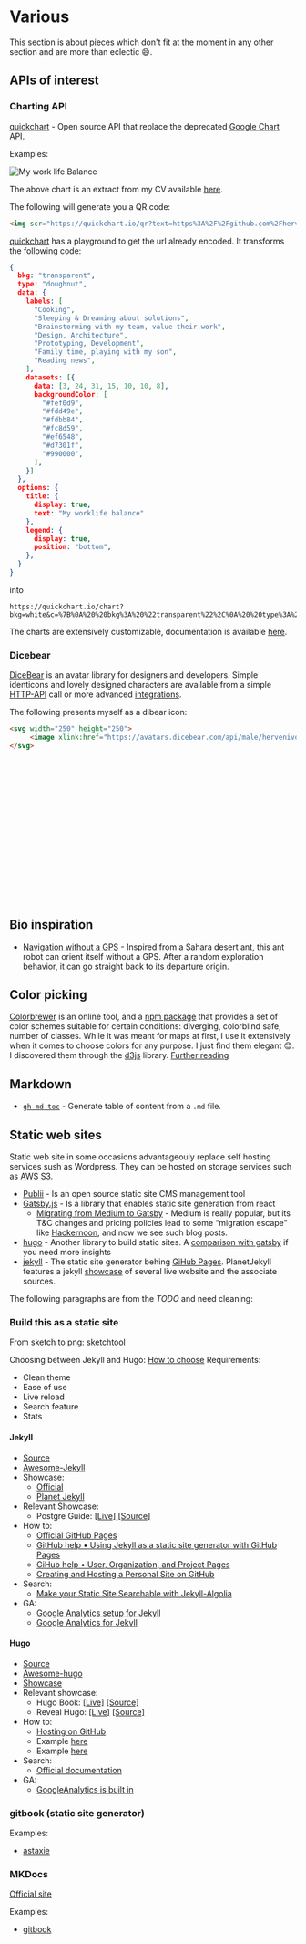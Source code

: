 # Various

This section is about pieces which don't fit at the moment in any other section and are more than eclectic 😅.

## APIs of interest

### Charting API

[quickchart](https://quickchart.io/) - Open source API that replace the deprecated [Google Chart API](https://developers.google.com/chart/image/).

Examples:

<img src="https://quickchart.io/chart?bkg=white&c=%7B%0A%20%20bkg%3A%20%22transparent%22%2C%0A%20%20type%3A%20%22doughnut%22%2C%0A%20%20data%3A%20%7B%0A%20%20%20%20labels%3A%20%5B%0A%20%20%20%20%20%20%22Cooking%22%2C%0A%20%20%20%20%20%20%22Sleeping%20%26%20Dreaming%20about%20solutions%22%2C%0A%20%20%20%20%20%20%22Brainstorming%20with%20my%20team%2C%20value%20their%20work%22%2C%0A%20%20%20%20%20%20%22Design%2C%20Architecture%22%2C%0A%20%20%20%20%20%20%22Prototyping%2C%20Development%22%2C%0A%20%20%20%20%20%20%22Family%20time%2C%20playing%20with%20my%20son%22%2C%0A%20%20%20%20%20%20%22Reading%20news%22%2C%0A%20%20%20%20%5D%2C%0A%20%20%20%20datasets%3A%20%5B%7B%0A%20%20%20%20%20%20data%3A%20%5B3%2C%2024%2C%2031%2C%2015%2C%2010%2C%2010%2C%208%5D%2C%0A%20%20%20%20%20%20backgroundColor%3A%20%5B%0A%20%20%20%20%20%20%20%20%22%23fef0d9%22%2C%0A%20%20%20%20%20%20%20%20%22%23fdd49e%22%2C%0A%20%20%20%20%20%20%20%20%22%23fdbb84%22%2C%0A%20%20%20%20%20%20%20%20%22%23fc8d59%22%2C%0A%20%20%20%20%20%20%20%20%22%23ef6548%22%2C%0A%20%20%20%20%20%20%20%20%22%23d7301f%22%2C%0A%20%20%20%20%20%20%20%20%22%23990000%22%2C%0A%20%20%20%20%20%20%5D%2C%0A%20%20%20%20%7D%5D%0A%20%20%7D%2C%0A%20%20options%3A%20%7B%0A%20%20%20%20title%3A%20%7B%0A%20%20%20%20%20%20display%3A%20true%2C%0A%20%20%20%20%20%20text%3A%20%22My%20worklife%20balance%22%0A%20%20%20%20%7D%2C%0A%20%20%20%20legend%3A%20%7B%0A%20%20%20%20%20%20display%3A%20true%2C%0A%20%20%20%20%20%20position%3A%20%22bottom%22%2C%0A%20%20%20%20%7D%2C%0A%20%20%7D%0A%7D" alt="My work life Balance" />

The above chart is an extract from my CV available [here](https://github.com/hervenivon/CV/releases).

The following will generate you a QR code:

```html
<img scr="https://quickchart.io/qr?text=https%3A%2F%2Fgithub.com%2Fhervenivon%2FCV%2Freleases" alt="My CV link" />
```

[quickchart](https://quickchart.io/) has a playground to get the url already encoded. It transforms the following code:

```json
{
  bkg: "transparent",
  type: "doughnut",
  data: {
    labels: [
      "Cooking",
      "Sleeping & Dreaming about solutions",
      "Brainstorming with my team, value their work",
      "Design, Architecture",
      "Prototyping, Development",
      "Family time, playing with my son",
      "Reading news",
    ],
    datasets: [{
      data: [3, 24, 31, 15, 10, 10, 8],
      backgroundColor: [
        "#fef0d9",
        "#fdd49e",
        "#fdbb84",
        "#fc8d59",
        "#ef6548",
        "#d7301f",
        "#990000",
      ],
    }]
  },
  options: {
    title: {
      display: true,
      text: "My worklife balance"
    },
    legend: {
      display: true,
      position: "bottom",
    },
  }
}
```

into

```text
https://quickchart.io/chart?bkg=white&c=%7B%0A%20%20bkg%3A%20%22transparent%22%2C%0A%20%20type%3A%20%22doughnut%22%2C%0A%20%20data%3A%20%7B%0A%20%20%20%20labels%3A%20%5B%0A%20%20%20%20%20%20%22Cooking%22%2C%0A%20%20%20%20%20%20%22Sleeping%20%26%20Dreaming%20about%20solutions%22%2C%0A%20%20%20%20%20%20%22Brainstorming%20with%20my%20team%2C%20value%20their%20work%22%2C%0A%20%20%20%20%20%20%22Design%2C%20Architecture%22%2C%0A%20%20%20%20%20%20%22Prototyping%2C%20Development%22%2C%0A%20%20%20%20%20%20%22Family%20time%2C%20playing%20with%20my%20son%22%2C%0A%20%20%20%20%20%20%22Reading%20news%22%2C%0A%20%20%20%20%5D%2C%0A%20%20%20%20datasets%3A%20%5B%7B%0A%20%20%20%20%20%20data%3A%20%5B3%2C%2024%2C%2031%2C%2015%2C%2010%2C%2010%2C%208%5D%2C%0A%20%20%20%20%20%20backgroundColor%3A%20%5B%0A%20%20%20%20%20%20%20%20%22%23fef0d9%22%2C%0A%20%20%20%20%20%20%20%20%22%23fdd49e%22%2C%0A%20%20%20%20%20%20%20%20%22%23fdbb84%22%2C%0A%20%20%20%20%20%20%20%20%22%23fc8d59%22%2C%0A%20%20%20%20%20%20%20%20%22%23ef6548%22%2C%0A%20%20%20%20%20%20%20%20%22%23d7301f%22%2C%0A%20%20%20%20%20%20%20%20%22%23990000%22%2C%0A%20%20%20%20%20%20%5D%2C%0A%20%20%20%20%7D%5D%0A%20%20%7D%2C%0A%20%20options%3A%20%7B%0A%20%20%20%20title%3A%20%7B%0A%20%20%20%20%20%20display%3A%20true%2C%0A%20%20%20%20%20%20text%3A%20%22My%20worklife%20balance%22%0A%20%20%20%20%7D%2C%0A%20%20%20%20legend%3A%20%7B%0A%20%20%20%20%20%20display%3A%20true%2C%0A%20%20%20%20%20%20position%3A%20%22bottom%22%2C%0A%20%20%20%20%7D%2C%0A%20%20%7D%0A%7D
```

The charts are extensively customizable, documentation is available [here](https://www.chartjs.org/docs/latest/).

### Dicebear

[DiceBear](https://avatars.dicebear.com) is an avatar library for designers and developers. Simple identicons and lovely designed characters are available from a simple [HTTP-API](https://avatars.dicebear.com/docs/http-api) call or more advanced [integrations](https://avatars.dicebear.com/integrations/cli).

The following presents myself as a dibear icon:

```html
<svg width="250" height="250">
     <image xlink:href="https://avatars.dicebear.com/api/male/hervenivon84.svg" width="250" />
</svg>
```

<svg width="250" height="250">
     <image xlink:href="https://avatars.dicebear.com/api/male/hervenivon84.svg" width="250" />
</svg>

## Bio inspiration

* [Navigation without a GPS](https://www.soonsoonsoon.com/remplacer-son-gps-par-un-cerveau-de-fourmi) - Inspired from a Sahara desert ant, this ant robot can orient itself without a GPS. After a random exploration behavior, it can go straight back to its departure origin.

## Color picking

[Colorbrewer](http://colorbrewer2.org) is an online tool, and a [npm package](https://www.npmjs.com/package/colorbrewer) that provides a set of color schemes suitable for certain conditions: diverging, colorblind safe, number of classes. While it was meant for maps at first, I use it extensively when it comes to choose colors for any purpose. I just find them elegant 😊. I discovered them through the [d3js](https://github.com/d3/d3) library. [Further reading](http://www.personal.psu.edu/cab38/ColorBrewer/ColorBrewer_updates.html)

## Markdown

* [`gh-md-toc`](https://github.com/ekalinin/github-markdown-toc.go) - Generate table of content from a `.md` file.

## Static web sites

Static web site in some occasions advantageouly replace self hosting services sush as Wordpress. They can be hosted on storage services such as [AWS S3](https://aws.amazon.com/s3/).

* [Publii](https://opencollective.com/Publii) - Is an open source static site CMS management tool
* [Gatsby.js](https://www.gatsbyjs.org) - Is a library that enables static site generation from react
  * [Migrating from Medium to Gatsby](https://www.no.lol/2019-03-16-medium-to-gatsby/) - Medium is really popular, but its T&C changes and pricing policies lead to some “migration escape" like [Hackernoon](http://web.archive.org/web/20190312050147/https://twitter.com/hackernoon/status/1105290961100259328), and now we see such blog posts.
* [hugo](https://gohugo.io/) - Another library to build static sites. A [comparison with gatsby](https://medium.freecodecamp.org/gatsby-vs-hugo-a-detailed-comparison-e78d94f640fc) if you need more insights
* [jekyll](https://github.com/jekyll/jekyll) - The static site generator behing [GiHub Pages](https://pages.github.com/). PlanetJekyll features a jekyll [showcase](http://planetjekyll.github.io/showcase/) of several live website and the associate sources.

The following paragraphs are from the *TODO* and need cleaning:

### Build this as a static site

From sketch to png: [sketchtool](https://developer.sketchapp.com/guides/sketchtool/)

Choosing between Jekyll and Hugo: [How to choose](https://www.techiediaries.com/jekyll-hugo-hexo/)
Requirements:

* Clean theme
* Ease of use
* Live reload
* Search feature
* Stats

#### Jekyll

* [Source](https://github.com/jekyll/jekyll)
* [Awesome-Jekyll](https://github.com/planetjekyll/awesome-jekyll)
* Showcase:
  * [Official](https://github.com/collections/github-pages-examples)
  * [Planet Jekyll](http://planetjekyll.github.io/showcase/)
* Relevant Showcase:
  * Postgre Guide: [[Live]](http://postgresguide.com/) [[Source]](https://github.com/craigkerstiens/postgresguide.com)
* How to:
  * [Official GitHub Pages](https://pages.github.com/)
  * [GitHub help • Using Jekyll as a static site generator with GitHub Pages](https://help.github.com/en/articles/using-jekyll-as-a-static-site-generator-with-github-pages)
  * [GiHub help • User, Organization, and Project Pages](https://help.github.com/en/articles/user-organization-and-project-pages)
  * [Creating and Hosting a Personal Site on GitHub](http://jmcglone.com/guides/github-pages/)
* Search:
  * [Make your Static Site Searchable with Jekyll-Algolia](https://dev.to/adrienjoly/make-your-static-site-searchable-with-jekyll-algolia-edh)
* GA:
  * [Google Analytics setup for Jekyll](https://michaelsoolee.com/google-analytics-jekyll/)
  * [Google Analytics for Jekyll](https://desiredpersona.com/google-analytics-jekyll/)

#### Hugo

* [Source](https://github.com/gohugoio/hugo)
* [Awesome-hugo](https://github.com/budparr/awesome-hugo)
* [Showcase](https://themes.gohugo.io/)
* Relevant showcase:
  * Hugo Book: [[Live]](https://themes.gohugo.io//theme/hugo-book/) [[Source]](https://themes.gohugo.io/hugo-book/)
  * Reveal Hugo: [[Live]](https://themes.gohugo.io/theme/reveal-hugo/#/) [[Source]](https://github.com/dzello/reveal-hugo)
* How to:
  * [Hosting on GitHub](https://gohugo.io/hosting-and-deployment/hosting-on-github/)
  * Example [here](https://github.com/shaform/pgh-guide)
  * Example [here](https://github.com/alex-shpak/hugo-book/tree/master/exampleSite/content)
* Search:
  * [Official documentation](https://gohugo.io/tools/search/)
* GA:
  * [GoogleAnalytics is built in](https://gohugo.io/templates/internal/#google-analytics)

### gitbook (static site generator)

Examples:

* [astaxie](https://astaxie.gitbooks.io/build-web-application-with-golang/content/en/01.4.html?q=test)

### MKDocs

[Official site](https://github.com/mkdocs/mkdocs)

Examples:

* [gitbook](https://gitlab.com/lramage/mkdocs-gitbook-theme)
